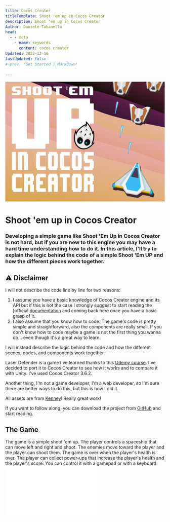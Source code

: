 ```yaml
---
title: Cocos Creator
titleTemplate: Shoot 'em up in Cocos Creator
description: Shoot 'em up in Cocos Creator
Author: Daniele Tabanella
head:
  - - meta
    - name: keywords
      content: cocos creator
Updated: 2022-12-16
lastUpdated: false
# prev: 'Get Started | Markdown'

---
```


![Shoot 'em up in Cocos Creator](./images/shoot-em-up.png)

# Shoot 'em up in Cocos Creator

### Developing a simple game like Shoot 'Em Up in Cocos Creator is not hard, but if you are new to this engine you may have a hard time understanding how to do it. In this article, I'll try to explain the logic behind the code of a simple Shoot 'Em UP and how the different pieces work together.

## :warning: Disclaimer

I will not describe the code line by line for two reasons: 
   1. I assume you have a basic knowledge of Cocos Creator engine and its API but if this is not the case I strongly suggest to start reading the [official [documentation](https://docs.cocos.com/creator/manual/en/) and coming back here once you have a basic grasp of it. 
   2. I also assume that you know how to code. The game's code is pretty simple and straightforward, also the components are really small. If you don't know how to code maybe a game is not the first thing you wanna do... even though it's a great way to learn.
   
I will instead describe the logic behind the code and how the different scenes, nodes, and components work together.

Laser Defender is a game I've learned thanks to this [Udemy course](https://www.udemy.com/course/unitycourse/). I've decided to port it to Cocos Creator to see how it works and to compare it with Unity. I've used Cocos Creator 3.6.2.

Another thing, I'm not a game developer, I'm a web developer, so I'm sure there are better ways to do this, but this is how I did it.

All assets are from [Kenney](https://kenney.nl/assets)! Really great work!

If you want to follow along, you can download the project from [GitHub](https://github.com/theRenard/cocos-creator-laser-defender) and start reading.


## The Game

The game is a simple shoot 'em up. The player controls a spaceship that can move left and right and shoot. The enemies move toward the player and the player can shoot them. The game is over when the player's health is over. The player can collect power-ups that increase the player's health and the player's score. You can control it with a gamepad or with a keyboard.

<div class="game-iframe">
   <iframe src="/games/laser-defender/index.html" title="laser defender" frameborder="0" style="aspect-ratio: 9 / 16;" ></iframe>
</div>
